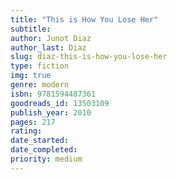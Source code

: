```yaml
---
title: "This is How You Lose Her"
subtitle: 
author: Junot Diaz
author_last: Diaz
slug: diaz-this-is-how-you-lose-her
type: fiction
img: true
genre: modern
isbn: 9781594487361
goodreads_id: 13503109
publish_year: 2010
pages: 217
rating: 
date_started:
date_completed:
priority: medium
---
```

